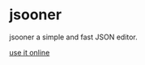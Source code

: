 # jsooner

jsooner a simple and fast JSON editor.

[use it online](http://markov00.github.io/jsooner)